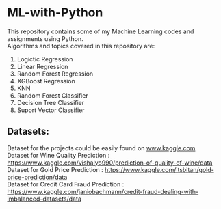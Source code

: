 # ML-with-Python
This repository contains some of my Machine Learning codes and assignments using Python.  
Algorithms and topics covered in this repository are:  
1. Logictic Regression
2. Linear Regression
3. Random Forest Regression
4. XGBoost Regression
5. KNN
6. Random Forest Classifier
8. Decision Tree Classifier
9. Suport Vector Classifier  

## Datasets:  
Dataset for the projects could be easily found on www.kaggle.com  
Dataset for Wine Quality Prediction : https://www.kaggle.com/vishalyo990/prediction-of-quality-of-wine/data  
Dataset for Gold Price Prediction : https://www.kaggle.com/itsbitan/gold-price-prediction/data  
Dataset for Credit Card Fraud Prediction : https://www.kaggle.com/janiobachmann/credit-fraud-dealing-with-imbalanced-datasets/data  
